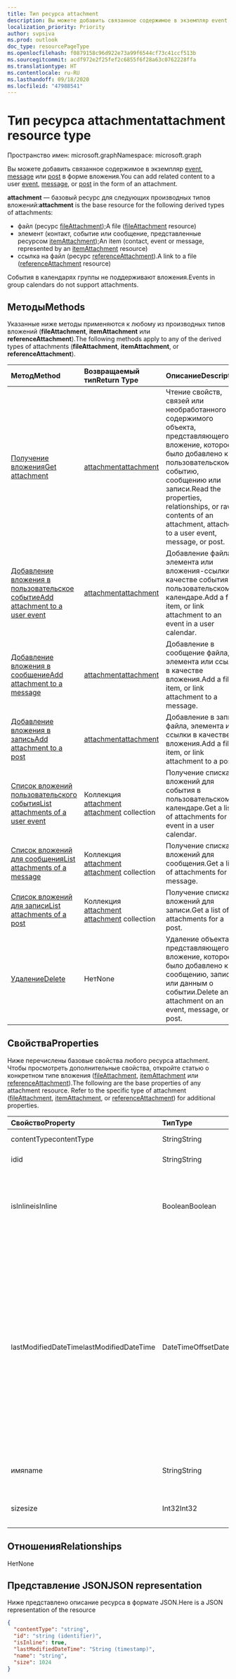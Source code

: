 ```yaml
---
title: Тип ресурса attachment
description: Вы можете добавить связанное содержимое в экземпляр event,
localization_priority: Priority
author: svpsiva
ms.prod: outlook
doc_type: resourcePageType
ms.openlocfilehash: f0879158c96d922e73a99f6544cf73c41ccf513b
ms.sourcegitcommit: acdf972e2f25fef2c6855f6f28a63c0762228ffa
ms.translationtype: HT
ms.contentlocale: ru-RU
ms.lasthandoff: 09/18/2020
ms.locfileid: "47988541"
---
```

# <a name="attachment-resource-type"></a><span data-ttu-id="5eee2-103">Тип ресурса attachment</span><span class="sxs-lookup"><span data-stu-id="5eee2-103">attachment resource type</span></span>

<span data-ttu-id="5eee2-104">Пространство имен: microsoft.graph</span><span class="sxs-lookup"><span data-stu-id="5eee2-104">Namespace: microsoft.graph</span></span>

<span data-ttu-id="5eee2-105">Вы можете добавить связанное содержимое в экземпляр [event](../resources/event.md), [message](../resources/message.md) или [post](../resources/post.md) в форме вложения.</span><span class="sxs-lookup"><span data-stu-id="5eee2-105">You can add related content to a user [event](../resources/event.md), [message](../resources/message.md), or [post](../resources/post.md) in the form of an attachment.</span></span>

<span data-ttu-id="5eee2-106">**attachment** — базовый ресурс для следующих производных типов вложений:</span><span class="sxs-lookup"><span data-stu-id="5eee2-106">**attachment** is the base resource for the following derived types of attachments:</span></span>

* <span data-ttu-id="5eee2-107">файл (ресурс [fileAttachment](../resources/fileattachment.md));</span><span class="sxs-lookup"><span data-stu-id="5eee2-107">A file ([fileAttachment](../resources/fileattachment.md) resource)</span></span>
* <span data-ttu-id="5eee2-108">элемент (контакт, событие или сообщение, представленные ресурсом [itemAttachment](../resources/itemattachment.md));</span><span class="sxs-lookup"><span data-stu-id="5eee2-108">An item (contact, event or message, represented by an [itemAttachment](../resources/itemattachment.md) resource)</span></span>
* <span data-ttu-id="5eee2-109">ссылка на файл (ресурс [referenceAttachment](../resources/referenceattachment.md)).</span><span class="sxs-lookup"><span data-stu-id="5eee2-109">A link to a file ([referenceAttachment](../resources/referenceattachment.md) resource)</span></span>

<span data-ttu-id="5eee2-110">События в календарях группы не поддерживают вложения.</span><span class="sxs-lookup"><span data-stu-id="5eee2-110">Events in group calendars do not support attachments.</span></span>

## <a name="methods"></a><span data-ttu-id="5eee2-111">Методы</span><span class="sxs-lookup"><span data-stu-id="5eee2-111">Methods</span></span>

<span data-ttu-id="5eee2-112">Указанные ниже методы применяются к любому из производных типов вложений (**fileAttachment**, **itemAttachment** или **referenceAttachment**).</span><span class="sxs-lookup"><span data-stu-id="5eee2-112">The following methods apply to any of the derived types of attachments (**fileAttachment**, **itemAttachment**, or **referenceAttachment**).</span></span>

| <span data-ttu-id="5eee2-113">Метод</span><span class="sxs-lookup"><span data-stu-id="5eee2-113">Method</span></span>       | <span data-ttu-id="5eee2-114">Возвращаемый тип</span><span class="sxs-lookup"><span data-stu-id="5eee2-114">Return Type</span></span>  |<span data-ttu-id="5eee2-115">Описание</span><span class="sxs-lookup"><span data-stu-id="5eee2-115">Description</span></span>|
|:---------------|:--------|:----------|
|[<span data-ttu-id="5eee2-116">Получение вложения</span><span class="sxs-lookup"><span data-stu-id="5eee2-116">Get attachment</span></span>](../api/attachment-get.md) | [<span data-ttu-id="5eee2-117">attachment</span><span class="sxs-lookup"><span data-stu-id="5eee2-117">attachment</span></span>](attachment.md) |<span data-ttu-id="5eee2-118">Чтение свойств, связей или необработанного содержимого объекта, представляющего вложение, которое было добавлено к пользовательскому событию, сообщению или записи.</span><span class="sxs-lookup"><span data-stu-id="5eee2-118">Read the properties, relationships, or raw contents of an attachment, attached to a user event, message, or post.</span></span>|
|[<span data-ttu-id="5eee2-119">Добавление вложения в пользовательское событие</span><span class="sxs-lookup"><span data-stu-id="5eee2-119">Add attachment to a user event</span></span>](../api/event-post-attachments.md) | [<span data-ttu-id="5eee2-120">attachment</span><span class="sxs-lookup"><span data-stu-id="5eee2-120">attachment</span></span>](attachment.md) |<span data-ttu-id="5eee2-121">Добавление файла, элемента или вложения-ссылки в качестве события в пользовательском календаре.</span><span class="sxs-lookup"><span data-stu-id="5eee2-121">Add a file, item, or link attachment to an event in a user calendar.</span></span>|
|[<span data-ttu-id="5eee2-122">Добавление вложения в сообщение</span><span class="sxs-lookup"><span data-stu-id="5eee2-122">Add attachment to a message</span></span>](../api/message-post-attachments.md) | [<span data-ttu-id="5eee2-123">attachment</span><span class="sxs-lookup"><span data-stu-id="5eee2-123">attachment</span></span>](attachment.md) |<span data-ttu-id="5eee2-124">Добавление в сообщение файла, элемента или ссылки в качестве вложения.</span><span class="sxs-lookup"><span data-stu-id="5eee2-124">Add a file, item, or link attachment to a message.</span></span>|
|[<span data-ttu-id="5eee2-125">Добавление вложения в запись</span><span class="sxs-lookup"><span data-stu-id="5eee2-125">Add attachment to a post</span></span>](../api/post-post-attachments.md) | [<span data-ttu-id="5eee2-126">attachment</span><span class="sxs-lookup"><span data-stu-id="5eee2-126">attachment</span></span>](attachment.md) |<span data-ttu-id="5eee2-127">Добавление в запись файла, элемента или ссылки в качестве вложения.</span><span class="sxs-lookup"><span data-stu-id="5eee2-127">Add a file, item, or link attachment to a post.</span></span>|
|[<span data-ttu-id="5eee2-128">Список вложений пользовательского события</span><span class="sxs-lookup"><span data-stu-id="5eee2-128">List attachments of a user event</span></span>](../api/event-list-attachments.md) | <span data-ttu-id="5eee2-129">Коллекция [attachment](attachment.md) </span><span class="sxs-lookup"><span data-stu-id="5eee2-129">[attachment](attachment.md) collection</span></span> | <span data-ttu-id="5eee2-130">Получение списка вложений для события в пользовательском календаре.</span><span class="sxs-lookup"><span data-stu-id="5eee2-130">Get a list of attachments for an event in a user calendar.</span></span> |
|[<span data-ttu-id="5eee2-131">Список вложений для сообщения</span><span class="sxs-lookup"><span data-stu-id="5eee2-131">List attachments of a message</span></span>](../api/message-list-attachments.md) | <span data-ttu-id="5eee2-132">Коллекция [attachment](attachment.md) </span><span class="sxs-lookup"><span data-stu-id="5eee2-132">[attachment](attachment.md) collection</span></span> | <span data-ttu-id="5eee2-133">Получение списка вложений для сообщения.</span><span class="sxs-lookup"><span data-stu-id="5eee2-133">Get a list of attachments for a message.</span></span> |
|[<span data-ttu-id="5eee2-134">Список вложений для записи</span><span class="sxs-lookup"><span data-stu-id="5eee2-134">List attachments of a post</span></span>](../api/post-list-attachments.md) | <span data-ttu-id="5eee2-135">Коллекция [attachment](attachment.md) </span><span class="sxs-lookup"><span data-stu-id="5eee2-135">[attachment](attachment.md) collection</span></span> | <span data-ttu-id="5eee2-136">Получение списка вложений для записи.</span><span class="sxs-lookup"><span data-stu-id="5eee2-136">Get a list of attachments for a post.</span></span> |
|[<span data-ttu-id="5eee2-137">Удаление</span><span class="sxs-lookup"><span data-stu-id="5eee2-137">Delete</span></span>](../api/attachment-delete.md) | <span data-ttu-id="5eee2-138">Нет</span><span class="sxs-lookup"><span data-stu-id="5eee2-138">None</span></span> |<span data-ttu-id="5eee2-139">Удаление объекта, представляющего вложение, которое было добавлено к сообщению, записи или данным о событии.</span><span class="sxs-lookup"><span data-stu-id="5eee2-139">Delete an attachment on an event, message, or post.</span></span> |

## <a name="properties"></a><span data-ttu-id="5eee2-140">Свойства</span><span class="sxs-lookup"><span data-stu-id="5eee2-140">Properties</span></span>

<span data-ttu-id="5eee2-p101">Ниже перечислены базовые свойства любого ресурса attachment. Чтобы просмотреть дополнительные свойства, откройте статью о конкретном типе вложения ([fileAttachment](../resources/fileattachment.md), [itemAttachment](../resources/itemattachment.md) или [referenceAttachment](../resources/referenceattachment.md)).</span><span class="sxs-lookup"><span data-stu-id="5eee2-p101">The following are the base properties of any attachment resource. Refer to the specific type of attachment ([fileAttachment](../resources/fileattachment.md), [itemAttachment](../resources/itemattachment.md), or [referenceAttachment](../resources/referenceattachment.md)) for additional properties.</span></span>

| <span data-ttu-id="5eee2-143">Свойство</span><span class="sxs-lookup"><span data-stu-id="5eee2-143">Property</span></span>     | <span data-ttu-id="5eee2-144">Тип</span><span class="sxs-lookup"><span data-stu-id="5eee2-144">Type</span></span>   |<span data-ttu-id="5eee2-145">Описание</span><span class="sxs-lookup"><span data-stu-id="5eee2-145">Description</span></span>|
|:---------------|:--------|:----------|
|<span data-ttu-id="5eee2-146">contentType</span><span class="sxs-lookup"><span data-stu-id="5eee2-146">contentType</span></span>|<span data-ttu-id="5eee2-147">String</span><span class="sxs-lookup"><span data-stu-id="5eee2-147">String</span></span>|<span data-ttu-id="5eee2-148">Тип MIME.</span><span class="sxs-lookup"><span data-stu-id="5eee2-148">The MIME type.</span></span>|
|<span data-ttu-id="5eee2-149">id</span><span class="sxs-lookup"><span data-stu-id="5eee2-149">id</span></span>|<span data-ttu-id="5eee2-150">String</span><span class="sxs-lookup"><span data-stu-id="5eee2-150">String</span></span>| <span data-ttu-id="5eee2-151">Только для чтения.</span><span class="sxs-lookup"><span data-stu-id="5eee2-151">Read-only.</span></span>|
|<span data-ttu-id="5eee2-152">isInline</span><span class="sxs-lookup"><span data-stu-id="5eee2-152">isInline</span></span>|<span data-ttu-id="5eee2-153">Boolean</span><span class="sxs-lookup"><span data-stu-id="5eee2-153">Boolean</span></span>|<span data-ttu-id="5eee2-154">Значение `true`, если вложение является встроенным. В противном случае — значение `false`.</span><span class="sxs-lookup"><span data-stu-id="5eee2-154">`true` if the attachment is an inline attachment; otherwise, `false`.</span></span>|
|<span data-ttu-id="5eee2-155">lastModifiedDateTime</span><span class="sxs-lookup"><span data-stu-id="5eee2-155">lastModifiedDateTime</span></span>|<span data-ttu-id="5eee2-156">DateTimeOffset</span><span class="sxs-lookup"><span data-stu-id="5eee2-156">DateTimeOffset</span></span>|<span data-ttu-id="5eee2-p102">Тип Timestamp представляет сведения о времени и дате с использованием формата ISO 8601 (всегда используется формат UTC). Например, значение полуночи 1 января 2014 г. в формате UTC выглядит так: `'2014-01-01T00:00:00Z'`.</span><span class="sxs-lookup"><span data-stu-id="5eee2-p102">The Timestamp type represents date and time information using ISO 8601 format and is always in UTC time. For example, midnight UTC on Jan 1, 2014 would look like this: `'2014-01-01T00:00:00Z'`</span></span>|
|<span data-ttu-id="5eee2-159">имя</span><span class="sxs-lookup"><span data-stu-id="5eee2-159">name</span></span>|<span data-ttu-id="5eee2-160">String</span><span class="sxs-lookup"><span data-stu-id="5eee2-160">String</span></span>|<span data-ttu-id="5eee2-161">Имя вложенного файла.</span><span class="sxs-lookup"><span data-stu-id="5eee2-161">The attachment's file name.</span></span>|
|<span data-ttu-id="5eee2-162">size</span><span class="sxs-lookup"><span data-stu-id="5eee2-162">size</span></span>|<span data-ttu-id="5eee2-163">Int32</span><span class="sxs-lookup"><span data-stu-id="5eee2-163">Int32</span></span>|<span data-ttu-id="5eee2-164">Размер вложения в байтах.</span><span class="sxs-lookup"><span data-stu-id="5eee2-164">The length of the attachment in bytes.</span></span>|

## <a name="relationships"></a><span data-ttu-id="5eee2-165">Отношения</span><span class="sxs-lookup"><span data-stu-id="5eee2-165">Relationships</span></span>
<span data-ttu-id="5eee2-166">Нет</span><span class="sxs-lookup"><span data-stu-id="5eee2-166">None</span></span>

## <a name="json-representation"></a><span data-ttu-id="5eee2-167">Представление JSON</span><span class="sxs-lookup"><span data-stu-id="5eee2-167">JSON representation</span></span>

<span data-ttu-id="5eee2-168">Ниже представлено описание ресурса в формате JSON.</span><span class="sxs-lookup"><span data-stu-id="5eee2-168">Here is a JSON representation of the resource</span></span>

<!-- {
  "blockType": "resource",
  "baseType": "microsoft.graph.entity",
  "abstract": true,
  "optionalProperties": [

  ],
  "keyProperty": "id",
  "@odata.type": "microsoft.graph.attachment"
}-->

```json
{
  "contentType": "string",
  "id": "string (identifier)",
  "isInline": true,
  "lastModifiedDateTime": "String (timestamp)",
  "name": "string",
  "size": 1024
}

```


<!-- uuid: 8fcb5dbc-d5aa-4681-8e31-b001d5168d79
2015-10-25 14:57:30 UTC -->
<!-- {
  "type": "#page.annotation",
  "description": "attachment resource",
  "keywords": "",
  "section": "documentation",
  "tocPath": ""
}-->

